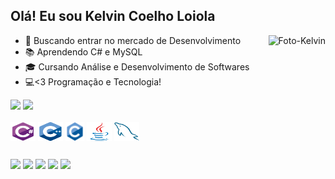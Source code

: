 
## Olá! Eu sou Kelvin Coelho Loiola
  <img align="right" height="150" alt="Foto-Kelvin" src="https://media-exp1.licdn.com/dms/image/C4D03AQEb333pUFRJDA/profile-displayphoto-shrink_200_200/0/1593697688165?e=1664409600&v=beta&t=dDotCFVNghDlXflcLbifYW9oLZTapKiO6BHkbnaAzjY">

- 🔭 Buscando entrar no mercado de Desenvolvimento 
- 📚 Aprendendo C# e MySQL
- 🎓 Cursando Análise e Desenvolvimento de Softwares
- 💻<3  Programação e Tecnologia!

<div>
    <img height="180em" src="https://github-readme-stats.vercel.app/api?username=kcoelho-dev&show_icons=true&theme=dracula&include_all_commits=true&count_private=true"/>
    <img height="180em" src="https://github-readme-stats.vercel.app/api/top-langs/?username=kcoelho-dev&layout=&langs_count=16&theme=dracula" />
</div>
  
<div style="display: inline_block"><br>
    <img align="center" alt="Kelvin-LanguageC#" height="30" width="40" src="https://raw.githubusercontent.com/devicons/devicon/master/icons/csharp/csharp-original.svg">
    <img align="center" alt="Kelvin-LanguageC++" height="30" width="40" src="https://raw.githubusercontent.com/devicons/devicon/master/icons/cplusplus/cplusplus-original.svg">
    <img align="center" alt="Kelvin-LanguageC" height="30" src="https://raw.githubusercontent.com/devicons/devicon/master/icons/c/c-original.svg">
    <img align="center" alt="Kelvin-LanguageJava" height="30" width="40" src="https://raw.githubusercontent.com/devicons/devicon/master/icons/java/java-original.svg">
    <img align="center" alt="Kelvin-LanguageMySQL" height="30" width="40" src="https://raw.githubusercontent.com/devicons/devicon/master/icons/mysql/mysql-original.svg">
</div>
  
##
  
<div>
    <a href="https://www.linkedin.com/in/kelvin-coelho-b27ba41b1/" target="_blank"><img src="https://img.shields.io/badge/-LinkedIn-%230077B5?style=for-the-badge&logo=linkedin&logoColor=white" target="_blank"></a>   
    <a href = "mailto:kcoelho.dev@gmail.com"><img src="https://img.shields.io/badge/Gmail-D14836?style=for-the-badge&logo=gmail&logoColor=white" target="_blank"></a>
    <a href="https://www.instagram.com/kcoelhooo/" target="_blank"><img src="https://img.shields.io/badge/-Instagram-%23E4405F?style=for-the-badge&logo=instagram&logoColor=white" target="_blank"></a>
    <a href="https://discord.gg/kcoelho-dev" target="_blank"><img src="https://img.shields.io/badge/Discord-7289DA?style=for-the-badge&logo=discord&logoColor=white" target="_blank"></a> 
    <a href="https://discord.gg/kcoelho-dev" target="_blank"><img src="https://img.shields.io/badge/Whatsapp-24583?style=for-the-badge&logo=whatsapp&logoColor=white" target="_blank"></a> 
</div>
